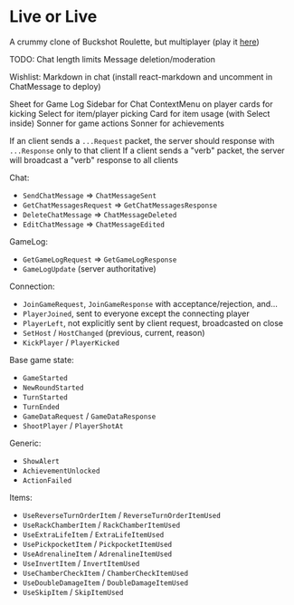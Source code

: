# Live or Live
A crummy clone of Buckshot Roulette, but multiplayer (play it [here](https://doublef3lix.github.io/LiveOrLive-Client))


TODO:
Chat length limits
Message deletion/moderation


Wishlist:
Markdown in chat (install react-markdown and uncomment in ChatMessage to deploy)


Sheet for Game Log
Sidebar for Chat
ContextMenu on player cards for kicking
Select for item/player picking
Card for item usage (with Select inside)
Sonner for game actions
Sonner for achievements


If an client sends a `...Request` packet, the server should response with `...Response` only to that client
If a client sends a "verb" packet, the server will broadcast a "verb" response to all clients


Chat:
- `SendChatMessage` => `ChatMessageSent`
- `GetChatMessagesRequest` => `GetChatMessagesResponse`
- `DeleteChatMessage` => `ChatMessageDeleted`
- `EditChatMessage` => `ChatMessageEdited`

GameLog:
- `GetGameLogRequest` => `GetGameLogResponse`
- `GameLogUpdate` (server authoritative)

Connection:
- `JoinGameRequest`, `JoinGameResponse` with acceptance/rejection, and... 
- `PlayerJoined`, sent to everyone except the connecting player
- `PlayerLeft`, not explicitly sent by client request, broadcasted on close
- `SetHost` / `HostChanged` (previous, current, reason)
- `KickPlayer` / `PlayerKicked`

Base game state:
- `GameStarted`
- `NewRoundStarted`
- `TurnStarted`
- `TurnEnded`
- `GameDataRequest` / `GameDataResponse`
- `ShootPlayer` / `PlayerShotAt`

Generic:
- `ShowAlert`
- `AchievementUnlocked`
- `ActionFailed`

Items:
- `UseReverseTurnOrderItem` / `ReverseTurnOrderItemUsed`
- `UseRackChamberItem` / `RackChamberItemUsed`
- `UseExtraLifeItem` / `ExtraLifeItemUsed`
- `UsePickpocketItem` / `PickpocketItemUsed`
- `UseAdrenalineItem` / `AdrenalineItemUsed`
- `UseInvertItem` / `InvertItemUsed`
- `UseChamberCheckItem` / `ChamberCheckItemUsed`
- `UseDoubleDamageItem` / `DoubleDamageItemUsed`
- `UseSkipItem` / `SkipItemUsed`